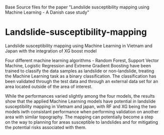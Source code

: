 Base Source files for the paper "Landslide susceptibility mapping using Machine Learning - A Danish case study"

# Landslide-susceptibility-mapping
Landslide susceptibility mapping using Machine Learning  in Vietnam and Japan with the integration of XG boost model

Four different machine learning algorithms - Random Forest, Support Vector Machine, Logistic Regression and Extreme Gradient Boosting have been trained to classify the data samples as landslide or non-landslide, treating the Machine Learning task as a binary classification. The classification has been validated through the test data and through an external data set for an area located outside of the area of interest.

While the performances varied slightly among the four  models, the results show that the applied Machine Learning models have potential in landslide susceptibility mapping in Vietnam and japan, with RF and XG being the two models iwth consistant performance when performing validation on another area with similar topography. The mapping can potentially become a step on the way to planning for areas susceptible to landslides and for mitigating the potential risks associated with them.


